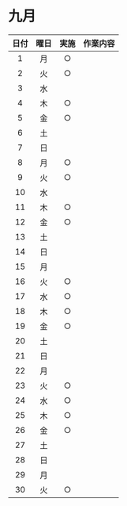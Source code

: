 # 九月
| 日付 | 曜日 | 実施 | 作業内容 |
| :--: | :--: | :--: | :-- |
| 1 | 月 | ○ | |
| 2 | 火 | ○ ||
| 3 | 水 | | | |
| 4 | 木 | ○ |
| 5 | 金 | ○ | |
| 6 | 土 | | |
| 7 | 日 | | |
| 8 | 月 | ○ |
| 9 | 火 | ○ | |
| 10 | 水 | | | |
| 11 | 木 | ○ |
| 12 | 金 | ○ | |
| 13 | 土 | | |
| 14 | 日 | | |
| 15 | 月 | | |
| 16 | 火 | ○ | |
| 17 | 水 | ○ | |
| 18 | 木 | ○ |
| 19 | 金 | ○ | |
| 20 | 土 | | |
| 21 | 日 | | |
| 22 | 月 | | |
| 23 | 火 | ○ | |
| 24 | 水 | ○ | |
| 25 | 木 | ○ |
| 26 | 金 | ○ | |
| 27 | 土 | | |
| 28 | 日 | | |
| 29 | 月 | | |
| 30 | 火 | ○ | |
